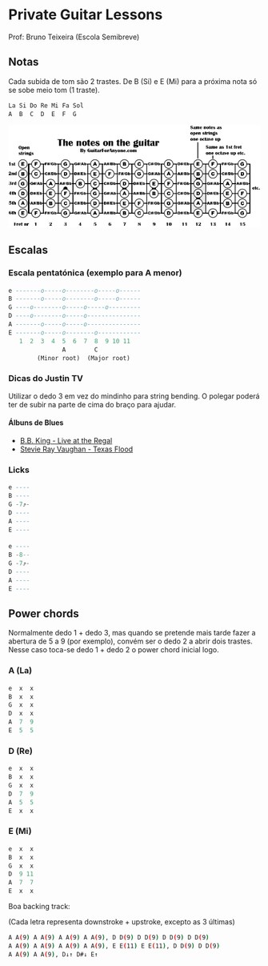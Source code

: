 # Private Guitar Lessons

Prof: Bruno Teixeira (Escola Semibreve)

## Notas

Cada subida de tom são 2 trastes.
De B (Si) e E (Mi) para a próxima nota só se sobe meio tom (1 traste).

```sql
La Si Do Re Mi Fa Sol
A  B  C  D  E  F  G
```

![Notas no braço da guitarra](guitar_neck.gif)



## Escalas

### Escala pentatónica (exemplo para A menor)

```sql
e -------o-----o--------o-----o------
B -------o-----o--------o-----o------
G ----o--------o-----o-----o---------
D ----o--------o-----o---------------
A -------o-----o-----o---------------
E -------o-----o--------o------------
   1  2  3  4  5  6  7  8  9 10 11
               A        C
        (Minor root)  (Major root)
```

### Dicas do Justin TV

Utilizar o dedo 3 em vez do mindinho para string bending. O polegar poderá ter de subir na parte de cima do braço para ajudar.

#### Álbuns de Blues

- [B.B. King - Live at the Regal](https://open.spotify.com/album/7njGz7ZeDXL6cH3VnflcQ2)
- [Stevie Ray Vaughan - Texas Flood](https://open.spotify.com/album/1AL5oXZRtTc8PyhcTwg4xQ)

### Licks
```sql
e ----
B ----
G -7⤴-
D ----
A ----
E ----

e ----
B -8--
G -7⤴-
D ----
A ----
E ----
```


## Power chords

Normalmente dedo 1 + dedo 3, mas quando se pretende mais tarde fazer a abertura de 5 a 9 (por exemplo), convém ser o dedo 2 a abrir dois trastes.  
Nesse caso toca-se dedo 1 + dedo 2 o power chord inicial logo.

### A (La)

```sql
e  x  x
B  x  x
G  x  x
D  x  x
A  7  9
E  5  5
```

### D (Re)

```sql
e  x  x
B  x  x
G  x  x
D  7  9
A  5  5
E  x  x
```

### E (Mi)

```sql
e  x  x
B  x  x
G  x  x
D  9 11
A  7  7
E  x  x
```

Boa backing track:

(Cada letra representa downstroke + upstroke, excepto as 3 últimas)

```bash
A A(9) A A(9) A A(9) A A(9), D D(9) D D(9) D D(9) D D(9)
A A(9) A A(9) A A(9) A A(9), E E(11) E E(11), D D(9) D D(9)
A A(9) A A(9), D↓↑ D#↓ E↑
```
